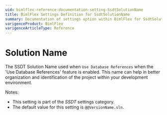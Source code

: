 ```yaml
---
uid: bimlflex-reference-documentation-setting-SsdtSolutionName
title: BimlFlex Settings Definition for SsdtSolutionName
summary: Documentation of settings option within BimlFlex for SsdtSolutionName
varigenceProduct: BimlFlex
varigenceArticleType: Reference
---
```


# Solution Name

The SSDT Solution Name used when `Use Database References` when the 'Use Database References' feature is enabled. This name can help in better organization and identification of the project within your development environment.

Notes:

* This setting is part of the *SSDT* settings category.
* The default value for this setting is `@@VersionName.sln`.
